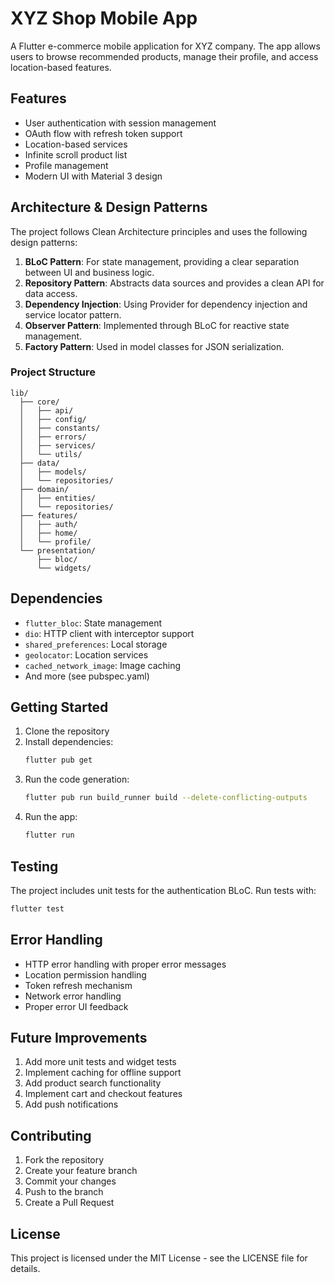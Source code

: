 # XYZ Shop Mobile App

A Flutter e-commerce mobile application for XYZ company. The app allows users to browse recommended products, manage their profile, and access location-based features.

## Features

- User authentication with session management
- OAuth flow with refresh token support
- Location-based services
- Infinite scroll product list
- Profile management
- Modern UI with Material 3 design

## Architecture & Design Patterns

The project follows Clean Architecture principles and uses the following design patterns:

1. **BLoC Pattern**: For state management, providing a clear separation between UI and business logic.
2. **Repository Pattern**: Abstracts data sources and provides a clean API for data access.
3. **Dependency Injection**: Using Provider for dependency injection and service locator pattern.
4. **Observer Pattern**: Implemented through BLoC for reactive state management.
5. **Factory Pattern**: Used in model classes for JSON serialization.

### Project Structure

```
lib/
  ├── core/
  │   ├── api/
  │   ├── config/
  │   ├── constants/
  │   ├── errors/
  │   ├── services/
  │   └── utils/
  ├── data/
  │   ├── models/
  │   └── repositories/
  ├── domain/
  │   ├── entities/
  │   └── repositories/
  ├── features/
  │   ├── auth/
  │   ├── home/
  │   └── profile/
  └── presentation/
      ├── bloc/
      └── widgets/
```

## Dependencies

- `flutter_bloc`: State management
- `dio`: HTTP client with interceptor support
- `shared_preferences`: Local storage
- `geolocator`: Location services
- `cached_network_image`: Image caching
- And more (see pubspec.yaml)

## Getting Started

1. Clone the repository
2. Install dependencies:
   ```bash
   flutter pub get
   ```
3. Run the code generation:
   ```bash
   flutter pub run build_runner build --delete-conflicting-outputs
   ```
4. Run the app:
   ```bash
   flutter run
   ```

## Testing

The project includes unit tests for the authentication BLoC. Run tests with:

```bash
flutter test
```

## Error Handling

- HTTP error handling with proper error messages
- Location permission handling
- Token refresh mechanism
- Network error handling
- Proper error UI feedback

## Future Improvements

1. Add more unit tests and widget tests
2. Implement caching for offline support
3. Add product search functionality
4. Implement cart and checkout features
5. Add push notifications

## Contributing

1. Fork the repository
2. Create your feature branch
3. Commit your changes
4. Push to the branch
5. Create a Pull Request

## License

This project is licensed under the MIT License - see the LICENSE file for details.
